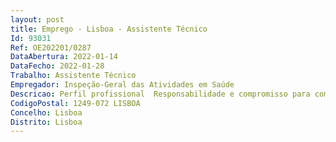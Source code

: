 ```yaml
--- 
layout: post
title: Emprego - Lisboa - Assistente Técnico
Id: 93031
Ref: OE202201/0287
DataAbertura: 2022-01-14
DataFecho: 2022-01-28
Trabalho: Assistente Técnico
Empregador: Inspeção-Geral das Atividades em Saúde
Descricao: Perfil profissional  Responsabilidade e compromisso para com o serviço, tolerância à pressão e contrariedades, capacidade de relacionamento interpessoal e espírito de equipa, capacidade e espírito de iniciativa para a resolução de problemas.Perfil comportamental  Discrição e orientação para o serviço público, planeamento, organização e método de trabalho, adaptação e melhoria contínua, segurança profissional, tolerância à pressão, adaptação e melhoria contínua, brio profissional, promovendo uma boa imagem do serviço que representa.O posto de trabalho a ocupar possui a seguinte caracterização  Apoio administrativo ao dirigente, agendamento dos seus compromissos, conferência de documentos, acompanhamento e preparação das reuniões, resolução de assuntos e organização de viagens.
CodigoPostal: 1249-072 LISBOA
Concelho: Lisboa
Distrito: Lisboa
--- 
```

